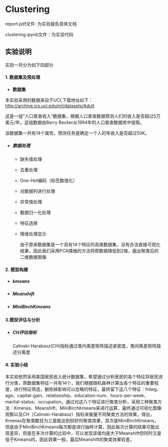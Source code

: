 # Clustering



report.pdf文件:   为实验报告具体文档

clustering.ipynb文件：为实验代码



## 实验说明

实验一共分为如下四部分

#### **1.**    **数据集及预处理**

- **数据集**

本实验采用的数据来自于UCI,下载地址如下：<http://archive.ics.uci.edu/ml/datasets/Adult>

这是一组“人口普查收入”数据集，根据人口普查数据预测人们的收入是否超过5万美元/年。这组数据由Barry Becker从1994年的人口普查数据库中提取。

该数据集一共有14个属性，预测任务是确定一个人的年收入是否超过50K。

- ##### **数据处理**

  - 缺失值处理

  - 去重处理

  - One-Hot编码（标签数值化）

  - 对数据列进行处理

  - 异常值处理

  - 数据归一化处理

  - 特征选择

  - 降维处理显示

    由于原来数据集是一个具有14个特征的高维数据集，没有办法直接可视化结果，因此我们采用PCA降维的方法将原数据降低到2维，画出聚类后的二维数据图像



#### **2.**    **模型构建**

- ##### ****kmeans**** 

- ##### ****Meanshift**** 

- ##### ****MiniBirchKmeans****

  




#### **3.模型评估与分析**

- ##### CH评估指标

  Calinski-Harabasz(CH)指标通过类内离差矩阵描述紧密度，类间离差矩阵描述分离度



#### 4. 实验小结

 本实验依然采用美国居民收入统计数据集，希望通过分析居民的各个特征将居民进行分类，原数据集特征一共有14个，我们根据随机森林计算出各个特征的重要程度，进行特征筛选，删除掉影响可以忽略的特征，最终留下这八个特征：fnlwg、age、capital-gain、relationship、education-num、hours-per-week、marital-status、occupation，通过对这八个特征进行聚类分析，采用三种聚类方法：Kmenas、Meanshift、MiniBirchKmeans来进行运算，最终通过可视化图像观察以及CH（Calinski-Harabasz）指标来衡量不同聚类方法的效果，得出，Kmenas在聚类数目为三是能达到较好的聚类效果，其次是MiniBirchKmeans，但是由于MiniBirchKmeans每次都是进行抽样计算，因此每次计算的结果可能出现差异，但是在多次计算的比较中，可以发现该值均是大于Meanshift但同时又是低于Kmeans的，因此效果一般，最后Meanshift的聚类效果较差。